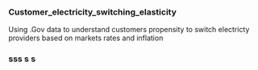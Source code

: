 ### Customer_electricity_switching_elasticity
Using .Gov data to understand customers propensity to switch electricty providers based on markets rates and inflation
### sss s  s 
